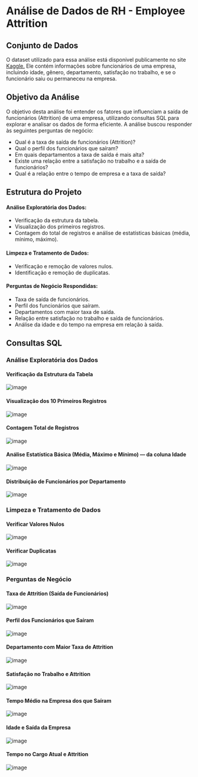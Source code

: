 # Análise de Dados de RH - Employee Attrition

## Conjunto de Dados
O dataset utilizado para essa análise está disponivel publicamente no site <a href="https://www.kaggle.com/datasets/pavansubhasht/ibm-hr-analytics-attrition-dataset">Kaggle.</a> Ele contém informações sobre funcionários de uma empresa, incluindo idade, gênero, departamento, satisfação no trabalho, e se o funcionário saiu ou permaneceu na empresa.
 
## Objetivo da Análise

O objetivo desta análise foi entender os fatores que influenciam a saída de funcionários (Attrition) de uma empresa, utilizando consultas SQL para explorar e analisar os dados de forma eficiente. A análise buscou responder às seguintes perguntas de negócio:

* Qual é a taxa de saída de funcionários (Attrition)?
* Qual o perfil dos funcionários que saíram?
* Em quais departamentos a taxa de saída é mais alta?
* Existe uma relação entre a satisfação no trabalho e a saída de funcionários?
* Qual é a relação entre o tempo de empresa e a taxa de saída?

## Estrutura do Projeto

#### Análise Exploratória dos Dados:
 * Verificação da estrutura da tabela.
 * Visualização dos primeiros registros.
 * Contagem do total de registros e análise de estatísticas básicas (média, mínimo, máximo).

#### Limpeza e Tratamento de Dados:
* Verificação e remoção de valores nulos.
* Identificação e remoção de duplicatas.

#### Perguntas de Negócio Respondidas:
* Taxa de saída de funcionários.
* Perfil dos funcionários que saíram.
* Departamentos com maior taxa de saída.
* Relação entre satisfação no trabalho e saída de funcionários.
* Análise da idade e do tempo na empresa em relação à saída.

## Consultas SQL

### Análise Exploratória dos Dados

#### Verificação da Estrutura da Tabela
![image](https://github.com/user-attachments/assets/ab59e6ca-2449-40a5-b220-5e2d71fe901d)

#### Visualização dos 10 Primeiros Registros
![image](https://github.com/user-attachments/assets/0e4ffd04-f2dc-4564-87e5-1d6b0aa75ea0)

#### Contagem Total de Registros
![image](https://github.com/user-attachments/assets/61e48073-2eb4-4fc3-baab-6b95dec486e6)

#### Análise Estatística Básica (Média, Máximo e Mínimo) — da coluna Idade
![image](https://github.com/user-attachments/assets/a247002c-0d7c-4fbf-bc1c-0d9311166206)

#### Distribuição de Funcionários por Departamento
![image](https://github.com/user-attachments/assets/b25d98b2-514b-43d7-985a-c05e5dc8b267)

### Limpeza e Tratamento de Dados

#### Verificar Valores Nulos
![image](https://github.com/user-attachments/assets/58c1e49d-6459-4205-a833-00d3157c7f13)

#### Verificar Duplicatas
![image](https://github.com/user-attachments/assets/8d55a310-b7c3-46b0-8532-7fa382eebc2b)

### Perguntas de Negócio

#### Taxa de Attrition (Saída de Funcionários)
![image](https://github.com/user-attachments/assets/8e6629fd-d66d-4e95-a90a-6ced990218b0)

#### Perfil dos Funcionários que Saíram
![image](https://github.com/user-attachments/assets/f56afb13-44fb-4169-98f6-fd6f48c141bf)

#### Departamento com Maior Taxa de Attrition
![image](https://github.com/user-attachments/assets/017c0f43-3849-47af-a3b0-988e4ab97104)

#### Satisfação no Trabalho e Attrition
![image](https://github.com/user-attachments/assets/b5f5655b-b422-4cfc-8f59-af68380d11db)

#### Tempo Médio na Empresa dos que Saíram
![image](https://github.com/user-attachments/assets/ac8b4c87-b86d-49b6-ab5f-4d1c691fb21d)

#### Idade e Saída da Empresa
![image](https://github.com/user-attachments/assets/cf00d839-9d6e-4f6c-b258-3f203d0ecff3)

#### Tempo no Cargo Atual e Attrition
![image](https://github.com/user-attachments/assets/d70b5b96-a69f-4d76-8d0b-18abffe33d5a)








     
